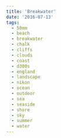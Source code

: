 ```yaml
---
title: 'Breakwater'
date: '2016-07-13'
tags:
  - 50mm
  - beach
  - breakwater
  - chalk
  - cliffs
  - clouds
  - coast
  - d300s
  - england
  - landscape
  - nikon
  - ocean
  - outdoor
  - sea
  - seaside
  - shore
  - sky
  - summer
  - water
---
```

